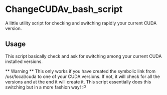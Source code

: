 # ChangeCUDAv_bash_script
A little utility script for checking and switching rapidly your current CUDA version.

## Usage
This script basically check and ask for switching among your current CUDA installed versions.

** Warning ** This only works if you have created the symbolic link from /usr/local/cuda to one of your CUDA versions. If not, it will check for all the versions and at the end it will create it. This script essentially does this switching but in a more fashion way! :P
